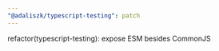```yaml
---
"@adaliszk/typescript-testing": patch
---
```


refactor(typescript-testing): expose ESM besides CommonJS
